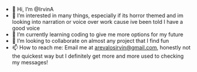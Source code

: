 - 👋 Hi, I’m @IrvinA
- 👀 I’m interested in many things, especially if its horror themed and im looking into narration or voice over work cause ive been told I have a good voice
- 🌱 I’m currently learning coding to give me more options for my future
- 💞️ I’m looking to collaborate on almost any project that I find fun
- 📫 How to reach me: Email me at arevalosirvin@gmail.com, honestly not the quickest way but I definitely get more and more used to checking my messages!

<!---
IrvinA/IrvinA is a ✨ special ✨ repository because its `README.md` (this file) appears on your GitHub profile.
You can click the Preview link to take a look at your changes.
--->
